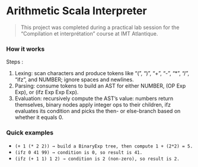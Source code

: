 # Arithmetic Scala Interpreter

> This project was completed during a practical lab session for the “Compilation et interprétation” course at IMT Atlantique.

### How it works

Steps :

1. Lexing: scan characters and produce tokens like “(”, “)”, “+”, “-”, “*”, “/”, “ifz”, and NUMBER; ignore spaces and newlines.
2. Parsing: consume tokens to build an AST for either NUMBER, (OP Exp Exp), or (ifz Exp Exp Exp).
3. Evaluation: recursively compute the AST’s value: numbers return themselves, binary nodes apply integer ops to their children, ifz evaluates its condition and picks the then- or else-branch based on whether it equals 0.

### Quick examples

- ```(+ 1 (* 2 2)) → build a BinaryExp tree, then compute 1 + (2*2) = 5.```
- ```(ifz 0 41 99) → condition is 0, so result is 41.```
- ```(ifz (+ 1 1) 1 2) → condition is 2 (non-zero), so result is 2.```
